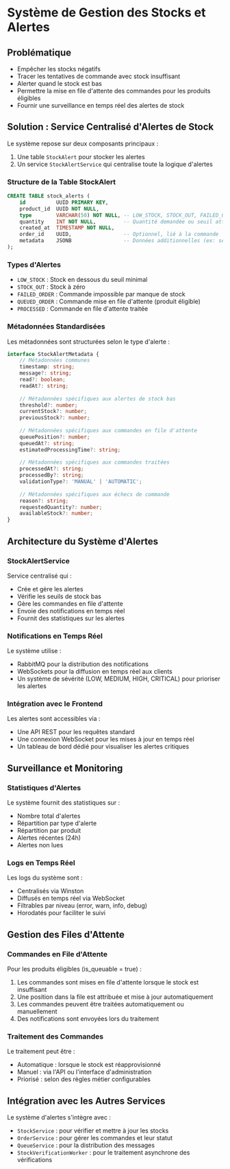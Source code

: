 # Système de Gestion des Stocks et Alertes

## Problématique
- Empêcher les stocks négatifs
- Tracer les tentatives de commande avec stock insuffisant
- Alerter quand le stock est bas
- Permettre la mise en file d'attente des commandes pour les produits éligibles
- Fournir une surveillance en temps réel des alertes de stock

## Solution : Service Centralisé d'Alertes de Stock

Le système repose sur deux composants principaux :
1. Une table `StockAlert` pour stocker les alertes
2. Un service `StockAlertService` qui centralise toute la logique d'alertes

### Structure de la Table StockAlert

```sql
CREATE TABLE stock_alerts (
    id          UUID PRIMARY KEY,
    product_id  UUID NOT NULL,
    type        VARCHAR(50) NOT NULL, -- LOW_STOCK, STOCK_OUT, FAILED_ORDER, QUEUED_ORDER, PROCESSED
    quantity    INT NOT NULL,         -- Quantité demandée ou seuil atteint
    created_at  TIMESTAMP NOT NULL,
    order_id    UUID,                 -- Optionnel, lié à la commande
    metadata    JSONB                 -- Données additionnelles (ex: seuil d'alerte, position dans la file)
);
```

### Types d'Alertes

- `LOW_STOCK` : Stock en dessous du seuil minimal
- `STOCK_OUT` : Stock à zéro
- `FAILED_ORDER` : Commande impossible par manque de stock
- `QUEUED_ORDER` : Commande mise en file d'attente (produit éligible)
- `PROCESSED` : Commande en file d'attente traitée

### Métadonnées Standardisées

Les métadonnées sont structurées selon le type d'alerte :

```typescript
interface StockAlertMetadata {
    // Métadonnées communes
    timestamp: string;
    message?: string;
    read?: boolean;
    readAt?: string;
    
    // Métadonnées spécifiques aux alertes de stock bas
    threshold?: number;
    currentStock?: number;
    previousStock?: number;
    
    // Métadonnées spécifiques aux commandes en file d'attente
    queuePosition?: number;
    queuedAt?: string;
    estimatedProcessingTime?: string;
    
    // Métadonnées spécifiques aux commandes traitées
    processedAt?: string;
    processedBy?: string;
    validationType?: 'MANUAL' | 'AUTOMATIC';
    
    // Métadonnées spécifiques aux échecs de commande
    reason?: string;
    requestedQuantity?: number;
    availableStock?: number;
}
```

## Architecture du Système d'Alertes

### StockAlertService

Service centralisé qui :
- Crée et gère les alertes
- Vérifie les seuils de stock bas
- Gère les commandes en file d'attente
- Envoie des notifications en temps réel
- Fournit des statistiques sur les alertes

### Notifications en Temps Réel

Le système utilise :
- RabbitMQ pour la distribution des notifications
- WebSockets pour la diffusion en temps réel aux clients
- Un système de sévérité (LOW, MEDIUM, HIGH, CRITICAL) pour prioriser les alertes

### Intégration avec le Frontend

Les alertes sont accessibles via :
- Une API REST pour les requêtes standard
- Une connexion WebSocket pour les mises à jour en temps réel
- Un tableau de bord dédié pour visualiser les alertes critiques

## Surveillance et Monitoring

### Statistiques d'Alertes

Le système fournit des statistiques sur :
- Nombre total d'alertes
- Répartition par type d'alerte
- Répartition par produit
- Alertes récentes (24h)
- Alertes non lues

### Logs en Temps Réel

Les logs du système sont :
- Centralisés via Winston
- Diffusés en temps réel via WebSocket
- Filtrables par niveau (error, warn, info, debug)
- Horodatés pour faciliter le suivi

## Gestion des Files d'Attente

### Commandes en File d'Attente

Pour les produits éligibles (is_queuable = true) :
1. Les commandes sont mises en file d'attente lorsque le stock est insuffisant
2. Une position dans la file est attribuée et mise à jour automatiquement
3. Les commandes peuvent être traitées automatiquement ou manuellement
4. Des notifications sont envoyées lors du traitement

### Traitement des Commandes

Le traitement peut être :
- Automatique : lorsque le stock est réapprovisionné
- Manuel : via l'API ou l'interface d'administration
- Priorisé : selon des règles métier configurables

## Intégration avec les Autres Services

Le système d'alertes s'intègre avec :
- `StockService` : pour vérifier et mettre à jour les stocks
- `OrderService` : pour gérer les commandes et leur statut
- `QueueService` : pour la distribution des messages
- `StockVerificationWorker` : pour le traitement asynchrone des vérifications 